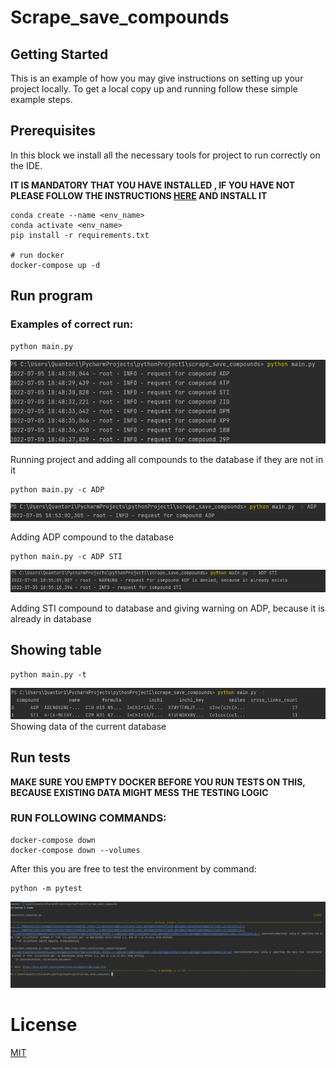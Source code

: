 
# Scrape_save_compounds  
  
## Getting Started  
  
This is an example of how you may give instructions on setting up your project locally. To get a local copy up and running follow these simple example steps.  
  
## Prerequisites  
  
In this block we install all the necessary tools for project to run correctly on the IDE.

**IT IS MANDATORY THAT YOU HAVE INSTALLED , IF YOU HAVE NOT PLEASE FOLLOW THE INSTRUCTIONS [HERE](https://www.docker.com/) AND INSTALL IT**
```  
conda create --name <env_name>  
conda activate <env_name>  
pip install -r requirements.txt  
  
# run docker  
docker-compose up -d  
```  
  
## Run program  



### Examples of correct run: 

```  
python main.py  
```  
![img_1.png](Images/img_1.png)

Running project and adding all compounds to the database if they are not in it

```  
python main.py -c ADP 
```   
![img_2.png](Images/img_2.png)

Adding ADP compound to the database
```  
python main.py -c ADP STI  
```  
![img_3.png](Images/img_3.png)

Adding STI compound to database and giving warning on ADP, because it is already in database



## Showing table  
```  
python main.py -t  
```  
![img_4.png](Images/img_4.png)
Showing data of the current database
  
## Run tests  

**MAKE SURE YOU EMPTY DOCKER BEFORE YOU RUN TESTS ON THIS, BECAUSE EXISTING DATA MIGHT MESS THE TESTING LOGIC**

### RUN FOLLOWING COMMANDS:


```  
docker-compose down 
docker-compose down --volumes
```  

After this you are free to test the environment by command:
  

```  
python -m pytest  
```  
![img_5.png](Images/img_5.png)


# License  
[MIT](https://choosealicense.com/licenses/mit/)
